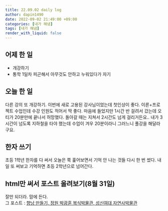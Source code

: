 ```yaml
---
title: 22.09.02 daily log
author: dapin1490
date: 2022-09-02 21:49:00 +09:00
categories: [내가 해냄]
tags: [내가 해냄]
render_with_liquid: false
---
```


## 어제 한 일
- 개강하기
- 통학 1일차 피곤해서 아무것도 안하고 누워있다가 자기
  
## 오늘 한 일
다른 강의 또 개강하기. 이번에 새로 고용된 강사님이었는데 첫인상이 좋다. 이론+프로젝트 수업인데 수강 인원도 적어서 딱 좋다. 마음에 들었지만 1시간 반 걸려서 갔는데 오티가 20분만에 끝나서 허망했다. 돌아갈 때는 지쳐서 2시간도 넘게 걸리거든요.. 내가 3시간이 넘도록 지하철을 타야 했는데 수업이 겨우 20분이라니 그러느니 풀강을 해달라구요.  
  
## 한자 쓰기
초등 1학년 한자를 다 써서 오늘은 쭉 훑어보면서 기억 안 나는 것들 다시 한 번 썼다. 내일 또 써보고 기억하면 초등 2학년으로 넘어간다.  
  
## html만 써서 포스트 올려보기(8월 31일)
잘만 되더라. 맘에 든다.  
그 포스트 : [향낭 만들기, 정원 박광훈 복식박물관, 성신여대 자연사박물관](https://dapin1490.github.io/satinbower/posts/knowledge-make-scent-bag/)  